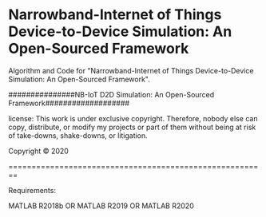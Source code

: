 # Narrowband-Internet of Things Device-to-Device Simulation: An Open-Sourced Framework

Algorithm and Code for "Narrowband-Internet of Things Device-to-Device Simulation: An Open-Sourced Framework".


###############NB-IoT D2D Simulation: An Open-Sourced Framework###################

license: This work is under exclusive copyright. Therefore, nobody else can copy, distribute, or modify my projects or part of them without being at risk of take-downs, shake-downs, or litigation.

Copyright © 2020

========================================================

Requirements: 

MATLAB R2018b OR MATLAB R2019 OR MATLAB R2020


